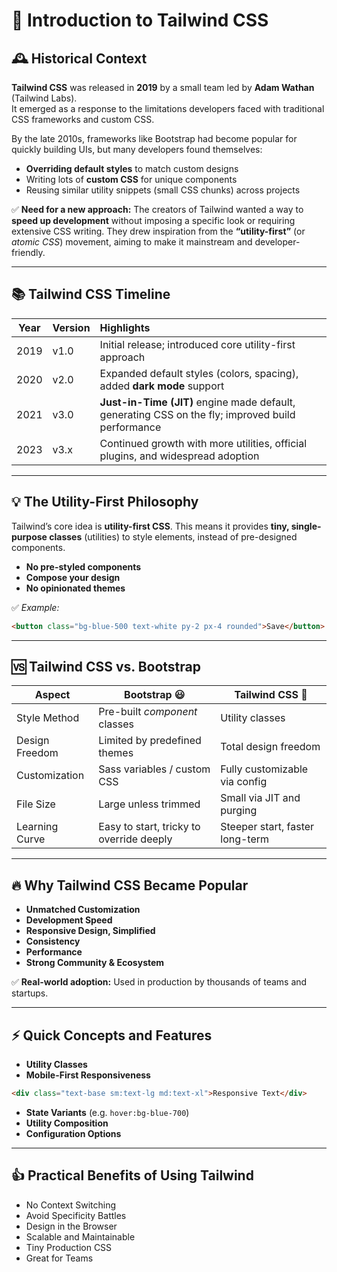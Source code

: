 # 📘 Introduction to Tailwind CSS

## 🕰️ Historical Context

**Tailwind CSS** was released in **2019** by a small team led by **Adam Wathan** (Tailwind Labs).  
It emerged as a response to the limitations developers faced with traditional CSS frameworks and custom CSS.

By the late 2010s, frameworks like Bootstrap had become popular for quickly building UIs, but many developers found themselves:

- **Overriding default styles** to match custom designs
- Writing lots of **custom CSS** for unique components
- Reusing similar utility snippets (small CSS chunks) across projects

✅ **Need for a new approach:** The creators of Tailwind wanted a way to **speed up development** without imposing a specific look or requiring extensive CSS writing. They drew inspiration from the **“utility-first”** (or _atomic CSS_) movement, aiming to make it mainstream and developer-friendly.

---

## 📚 Tailwind CSS Timeline

| Year | Version | Highlights                                                                                        |
| :--: | :------ | :------------------------------------------------------------------------------------------------ |
| 2019 | v1.0    | Initial release; introduced core utility-first approach                                           |
| 2020 | v2.0    | Expanded default styles (colors, spacing), added **dark mode** support                            |
| 2021 | v3.0    | **Just-in-Time (JIT)** engine made default, generating CSS on the fly; improved build performance |
| 2023 | v3.x    | Continued growth with more utilities, official plugins, and widespread adoption                   |

---

## 💡 The Utility-First Philosophy

Tailwind’s core idea is **utility-first CSS**. This means it provides **tiny, single-purpose classes** (utilities) to style elements, instead of pre-designed components.

- **No pre-styled components**
- **Compose your design**
- **No opinionated themes**

✅ _Example:_

```html
<button class="bg-blue-500 text-white py-2 px-4 rounded">Save</button> <button class="btn btn-primary">Save</button>
```

---

## 🆚 Tailwind CSS vs. Bootstrap

| Aspect         | **Bootstrap 😃**                         | **Tailwind CSS 🎨**             |
| -------------- | ---------------------------------------- | ------------------------------- |
| Style Method   | Pre-built _component_ classes            | Utility classes                 |
| Design Freedom | Limited by predefined themes             | Total design freedom            |
| Customization  | Sass variables / custom CSS              | Fully customizable via config   |
| File Size      | Large unless trimmed                     | Small via JIT and purging       |
| Learning Curve | Easy to start, tricky to override deeply | Steeper start, faster long-term |

---

## 🔥 Why Tailwind CSS Became Popular

- **Unmatched Customization**
- **Development Speed**
- **Responsive Design, Simplified**
- **Consistency**
- **Performance**
- **Strong Community & Ecosystem**

✅ **Real-world adoption:** Used in production by thousands of teams and startups.

---

## ⚡ Quick Concepts and Features

- **Utility Classes**
- **Mobile-First Responsiveness**

```html
<div class="text-base sm:text-lg md:text-xl">Responsive Text</div>
```

- **State Variants** (e.g. `hover:bg-blue-700`)
- **Utility Composition**
- **Configuration Options**

---

## 👍 Practical Benefits of Using Tailwind

- No Context Switching
- Avoid Specificity Battles
- Design in the Browser
- Scalable and Maintainable
- Tiny Production CSS
- Great for Teams
